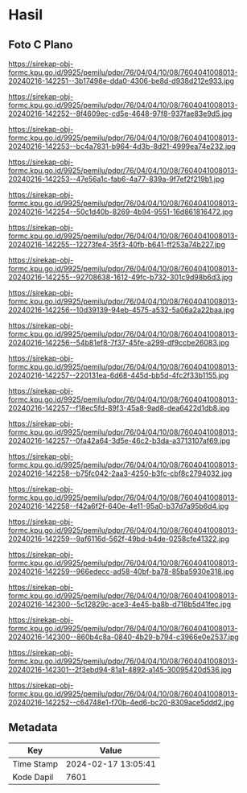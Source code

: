 # Hasil

## Foto C Plano

https://sirekap-obj-formc.kpu.go.id/9925/pemilu/pdpr/76/04/04/10/08/7604041008013-20240216-142251--3b17498e-dda0-4306-be8d-d938d212e933.jpg

https://sirekap-obj-formc.kpu.go.id/9925/pemilu/pdpr/76/04/04/10/08/7604041008013-20240216-142252--8f4609ec-cd5e-4648-97f8-937fae83e9d5.jpg

https://sirekap-obj-formc.kpu.go.id/9925/pemilu/pdpr/76/04/04/10/08/7604041008013-20240216-142253--bc4a7831-b964-4d3b-8d21-4999ea74e232.jpg

https://sirekap-obj-formc.kpu.go.id/9925/pemilu/pdpr/76/04/04/10/08/7604041008013-20240216-142253--47e56a1c-fab6-4a77-839a-9f7ef2f219b1.jpg

https://sirekap-obj-formc.kpu.go.id/9925/pemilu/pdpr/76/04/04/10/08/7604041008013-20240216-142254--50c1d40b-8269-4b94-9551-16d861816472.jpg

https://sirekap-obj-formc.kpu.go.id/9925/pemilu/pdpr/76/04/04/10/08/7604041008013-20240216-142255--12273fe4-35f3-40fb-b641-ff253a74b227.jpg

https://sirekap-obj-formc.kpu.go.id/9925/pemilu/pdpr/76/04/04/10/08/7604041008013-20240216-142255--92708638-1612-49fc-b732-301c9d98b6d3.jpg

https://sirekap-obj-formc.kpu.go.id/9925/pemilu/pdpr/76/04/04/10/08/7604041008013-20240216-142256--10d39139-94eb-4575-a532-5a06a2a22baa.jpg

https://sirekap-obj-formc.kpu.go.id/9925/pemilu/pdpr/76/04/04/10/08/7604041008013-20240216-142256--54b81ef8-7f37-45fe-a299-df9ccbe26083.jpg

https://sirekap-obj-formc.kpu.go.id/9925/pemilu/pdpr/76/04/04/10/08/7604041008013-20240216-142257--220131ea-6d68-445d-bb5d-4fc2f33b1155.jpg

https://sirekap-obj-formc.kpu.go.id/9925/pemilu/pdpr/76/04/04/10/08/7604041008013-20240216-142257--f18ec5fd-89f3-45a8-9ad8-dea6422d1db8.jpg

https://sirekap-obj-formc.kpu.go.id/9925/pemilu/pdpr/76/04/04/10/08/7604041008013-20240216-142257--0fa42a64-3d5e-46c2-b3da-a3713107af69.jpg

https://sirekap-obj-formc.kpu.go.id/9925/pemilu/pdpr/76/04/04/10/08/7604041008013-20240216-142258--b75fc042-2aa3-4250-b3fc-cbf8c2794032.jpg

https://sirekap-obj-formc.kpu.go.id/9925/pemilu/pdpr/76/04/04/10/08/7604041008013-20240216-142258--f42a6f2f-640e-4e11-95a0-b37d7a95b6d4.jpg

https://sirekap-obj-formc.kpu.go.id/9925/pemilu/pdpr/76/04/04/10/08/7604041008013-20240216-142259--9af6116d-562f-49bd-b4de-0258cfe41322.jpg

https://sirekap-obj-formc.kpu.go.id/9925/pemilu/pdpr/76/04/04/10/08/7604041008013-20240216-142259--966edecc-ad58-40bf-ba78-85ba5930e318.jpg

https://sirekap-obj-formc.kpu.go.id/9925/pemilu/pdpr/76/04/04/10/08/7604041008013-20240216-142300--5c12829c-ace3-4e45-ba8b-d718b5d41fec.jpg

https://sirekap-obj-formc.kpu.go.id/9925/pemilu/pdpr/76/04/04/10/08/7604041008013-20240216-142300--860b4c8a-0840-4b29-b794-c3966e0e2537.jpg

https://sirekap-obj-formc.kpu.go.id/9925/pemilu/pdpr/76/04/04/10/08/7604041008013-20240216-142301--2f3ebd94-81a1-4892-a145-30095420d536.jpg

https://sirekap-obj-formc.kpu.go.id/9925/pemilu/pdpr/76/04/04/10/08/7604041008013-20240216-142252--c64748e1-f70b-4ed6-bc20-8309ace5ddd2.jpg


## Metadata

| Key        | Value               |
| ---------- | ------------------- |
| Time Stamp | 2024-02-17 13:05:41 |
| Kode Dapil | 7601                |



